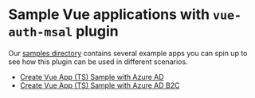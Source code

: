 # Sample Vue applications with `vue-auth-msal` plugin

Our [samples directory](./samples/) contains several example apps you can spin up to see how this plugin can be used in different scenarios.

- [Create Vue App (TS) Sample with Azure AD](https://github.com/shigeyf/vue-auth-msal/tree/main/samples/vue3-vuetify-msal)
- [Create Vue App (TS) Sample with Azure AD B2C](https://github.com/shigeyf/vue-auth-msal/tree/main/samples/vue3-vuetify-msal-b2c)
